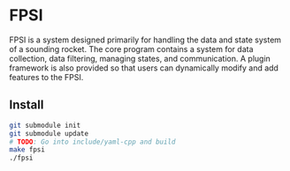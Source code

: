 # FPSI
FPSI is a system designed primarily for handling the data and state system of a
sounding rocket. The core program contains a system for data collection, data
filtering, managing states, and communication. A plugin framework is also
provided so that users can dynamically modify and add features to the FPSI.

## Install
```bash
git submodule init
git submodule update
# TODO: Go into include/yaml-cpp and build
make fpsi
./fpsi
```

